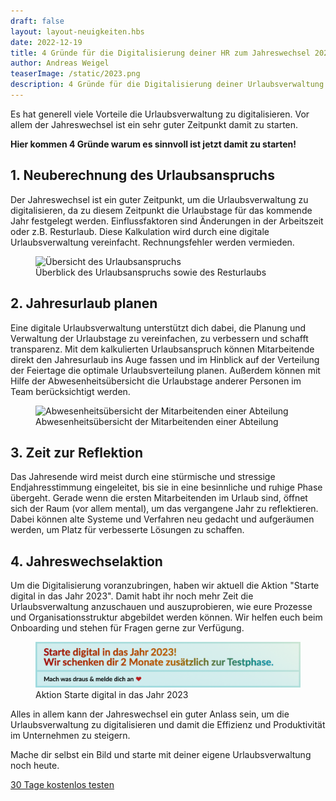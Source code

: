```yaml
---
draft: false
layout: layout-neuigkeiten.hbs
date: 2022-12-19
title: 4 Gründe für die Digitalisierung deiner HR zum Jahreswechsel 2023
author: Andreas Weigel
teaserImage: /static/2023.png
description: 4 Gründe für die Digitalisierung deiner Urlaubsverwaltung zum Jahreswechsel 2023
---
```


Es hat generell viele Vorteile die Urlaubsverwaltung zu digitalisieren.
Vor allem der Jahreswechsel ist ein sehr guter Zeitpunkt damit zu starten.

<!-- more -->


**Hier kommen 4 Gründe warum es sinnvoll ist jetzt damit zu starten!**

## 1. Neuberechnung des Urlaubsanspruchs 

Der Jahreswechsel ist ein guter Zeitpunkt, um die Urlaubsverwaltung zu digitalisieren, 
da zu diesem Zeitpunkt die Urlaubstage für das kommende Jahr festgelegt werden. Einflussfaktoren sind
Änderungen in der Arbeitszeit oder z.B. Resturlaub. Diese Kalkulation wird durch eine digitale Urlaubsverwaltung vereinfacht.
Rechnungsfehler werden vermieden.

 <div class="flex my-8">
    <figure>
        <picture>
            <source srcset="übersicht.avif" type="image/avif" />
            <img
              src="übersicht.png"
              alt="Übersicht des Urlaubsanspruchs"
              decoding="async"
              loading="lazy"
              class="rounded-lg"
            />
        </picture>
        <figcaption class="text-sm text-center">Überblick des Urlaubsanspruchs sowie des Resturlaubs</figcaption>
    </figure>
</div>

## 2. Jahresurlaub planen

Eine digitale Urlaubsverwaltung unterstützt dich dabei, die Planung und Verwaltung der Urlaubstage zu vereinfachen, zu verbessern und schafft transparenz.
Mit dem kalkulierten Urlaubsanspruch können Mitarbeitende direkt den Jahresurlaub ins Auge fassen
und im Hinblick auf der Verteilung der Feiertage die optimale Urlaubsverteilung planen.
Außerdem können mit Hilfe der Abwesenheitsübersicht die Urlaubstage anderer Personen im Team berücksichtigt werden.

<div class="flex my-8">
    <figure>
        <picture>
            <source srcset="Abwesenheitsübersicht.avif" type="image/avif" />
            <img
              src="Abwesenheitsübersicht.png"
              alt="Abwesenheitsübersicht der Mitarbeitenden einer Abteilung"
              decoding="async"
              loading="lazy"
              class="rounded-lg"
            />
        </picture>
        <figcaption class="text-sm text-center">Abwesenheitsübersicht der Mitarbeitenden einer Abteilung</figcaption>
    </figure>
</div>

## 3. Zeit zur Reflektion

Das Jahresende wird meist durch eine stürmische und stressige Endjahresstimmung eingeleitet, 
bis sie in eine besinnliche und ruhige Phase übergeht. Gerade wenn die ersten
Mitarbeitenden im Urlaub sind, öffnet sich der Raum (vor allem mental), um das vergangene Jahr zu reflektieren. 
Dabei können alte Systeme und Verfahren neu gedacht und aufgeräumen werden, um Platz für verbesserte Lösungen zu schaffen.

## 4. Jahreswechselaktion

Um die Digitalisierung voranzubringen, haben wir aktuell die Aktion "Starte digital in das Jahr 2023". Damit habt ihr 
noch mehr Zeit die Urlaubsverwaltung anzuschauen und auszuprobieren, wie eure Prozesse und Organisationsstruktur abgebildet werden können.
Wir helfen euch beim Onboarding und stehen für Fragen gerne zur Verfügung.

 <div class="flex my-8">
    <figure>
        <picture>
            <source srcset="aktion.avif" type="image/avif" />
            <img
              src="aktion2023.png"
              alt="Aktionsbanner Starte digital in das Jahr 2023"
              decoding="async"
              loading="lazy"
              class="rounded-lg"
            />
        </picture>
        <figcaption class="text-sm text-center">Aktion Starte digital in das Jahr 2023</figcaption>
    </figure>
</div>


Alles in allem kann der Jahreswechsel ein guter Anlass sein, 
um die Urlaubsverwaltung zu digitalisieren und damit die Effizienz und Produktivität im Unternehmen zu steigern.

<div class="px-4 xl:px-2 my-24 md:my-32 md:text-center">
	<div class="inline-block">
		<p class="text-xl lg:text-2xl mb-6 md:mb-4">
			Mache dir selbst ein Bild und starte mit deiner eigene Urlaubsverwaltung noch heute.
		</p>
		<div class="md:max-w-sm md:mx-auto text-lg sm:text-xl md:text-lg">
			<a data-append-utm
				 href="https://registry.apps.urlaubsverwaltung.cloud/registration"
				 class="px-3 py-2 text-lg font-medium flex items-center justify-center no-underline rounded whitespace-nowrap bg-yellow-300 text-sky-900 text-opacity-90 hover:text-opacity-100 border border-sky-100 hover:border-blue-200 hover:shadow-md active:shadow"
				 data-goal="signup"
				 data-goal-trigger="eye-catcher"
			>
            <span class="mr-2">
              30 Tage kostenlos testen
            </span>
			</a>
		</div>
	</div>
</div>
